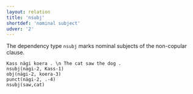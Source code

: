 ```yaml
---
layout: relation
title: 'nsubj'
shortdef: 'nominal subject'
udver: '2'
---
```


The dependency type `nsubj` marks nominal subjects of the non-copular clause.

~~~ sdparse
Kass nägi koera . \n The cat saw the dog .
nsubj(nägi-2, Kass-1)
obj(nägi-2, koera-3)
punct(nägi-2, .-4)
nsubj(saw,cat)
~~~

<!-- Interlanguage links updated So kvě 14 19:03:51 CEST 2022 -->
